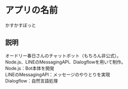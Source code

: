# アプリの名前

 かすかすぼっと

## 説明
 
 オードリー春日さんのチャットボット（もちろん非公式）。  
 Node.js、LINEのMessagingAPI、Dialogflowを用いて制作。  
 Node.js：Bot本体を開発  
 LINEのMessagingAPI：メッセージのやりとりを実現  
 Dialogflow：自然言語処理  
